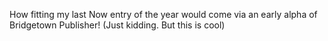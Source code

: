 ---
---

How fitting my last Now entry of the year would come via an early alpha of Bridgetown Publisher! (Just kidding. But this is cool)